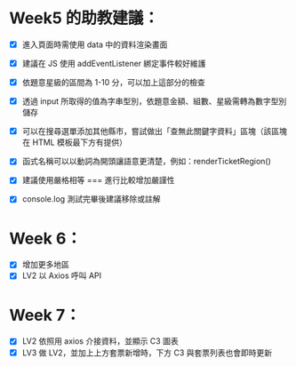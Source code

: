 # Week5 的助教建議：

- [x] 進入頁面時需使用 data 中的資料渲染畫面

- [x] 建議在 JS 使用 addEventListener 綁定事件較好維護

- [x] 依題意星級的區間為 1-10 分，可以加上這部分的檢查

- [x] 透過 input 所取得的值為字串型別，依題意金額、組數、星級需轉為數字型別儲存

- [x] 可以在搜尋選單添加其他縣市，嘗試做出「查無此關鍵字資料」區塊（該區塊在 HTML 模板最下方有提供）

- [x] 函式名稱可以以動詞為開頭讓語意更清楚，例如：renderTicketRegion()

- [x] 建議使用嚴格相等 === 進行比較增加嚴謹性

- [x] console.log 測試完畢後建議移除或註解

# Week 6：

- [x] 增加更多地區
- [x] LV2 以 Axios 呼叫 API

# Week 7：

- [x] LV2 依照用 axios 介接資料，並顯示 C3 圖表
- [x] LV3 做 LV2，並加上上方套票新增時，下方 C3 與套票列表也會即時更新
